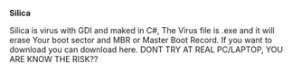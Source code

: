 **Silica**

Silica is virus with GDI and maked in C#, The Virus file is .exe and it will erase Your boot sector and MBR or Master Boot Record.
If you want to download you can download here. DONT TRY AT REAL PC/LAPTOP, YOU ARE KNOW THE RISK??
